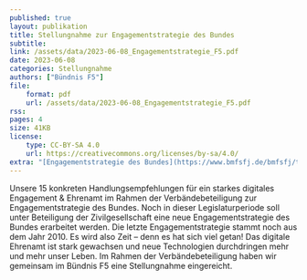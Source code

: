 ```yaml
---
published: true
layout: publikation
title: Stellungnahme zur Engagementstrategie des Bundes
subtitle: 
link: /assets/data/2023-06-08_Engagementstrategie_F5.pdf
date: 2023-06-08
categories: Stellungnahme
authors: ["Bündnis F5"]
file:
    format: pdf
    url: /assets/data/2023-06-08_Engagementstrategie_F5.pdf
rss:
pages: 4
size: 41KB
license:
    type: CC-BY-SA 4.0
    url: https://creativecommons.org/licenses/by-sa/4.0/
extra: "[Engagementstrategie des Bundes](https://www.bmfsfj.de/bmfsfj/themen/engagement-und-gesellschaft/engagement-staerken/engagementstrategie-des-bundes-222072){:target='_blank'}"
---
```


Unsere 15 konkreten Handlungsempfehlungen für ein starkes digitales Engagement & Ehrenamt im Rahmen der Verbändebeteiligung zur Engagementstrategie des Bundes. Noch in dieser Legislaturperiode soll unter Beteiligung der Zivilgesellschaft eine neue Engagementstrategie des Bundes erarbeitet werden. Die letzte Engagementstrategie stammt noch aus dem Jahr 2010. Es wird also Zeit – denn es hat sich viel getan! Das digitale Ehrenamt ist stark gewachsen und neue Technologien durchdringen mehr und mehr unser Leben. Im Rahmen der Verbändebeteiligung haben wir gemeinsam im Bündnis F5 eine Stellungnahme eingereicht.
